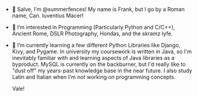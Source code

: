 - 👋 Salve, I’m @summerfences! My name is Frank, but I go by a Roman name, Can. Iuventius Macer! 
- 👀 I’m interested in Programming (Particularly Python and C/C++), Ancient Rome, DSLR Photography, Hondas, and the skramz lyfe.
- 🌱 I’m currently learning a few different Python Libraries like Django, Kivy, and Pygame. In university my coursework is written in Java, so I'm inevitably familiar with and learning aspects of Java libraries as a byproduct. MySQL is currently on the backburner, but I'd really like to "dust off" my years-past knowledge base in the near future. I also study Latin and Italian when I'm not working on programming concepts.

    Vale!
<!---
summerfences/summerfences is a ✨ special ✨ repository because its `README.md` (this file) appears on your GitHub profile.
You can click the Preview link to take a look at your changes.
--->
